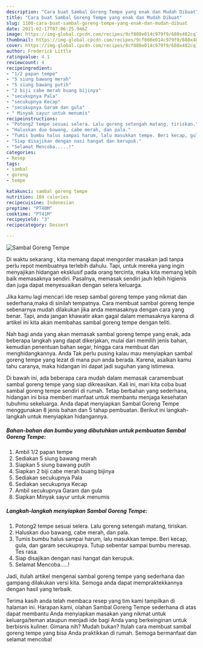 ```yaml
---
description: "Cara buat Sambal Goreng Tempe yang enak dan Mudah Dibuat"
title: "Cara buat Sambal Goreng Tempe yang enak dan Mudah Dibuat"
slug: 1100-cara-buat-sambal-goreng-tempe-yang-enak-dan-mudah-dibuat
date: 2021-02-17T07:06:25.946Z
image: https://img-global.cpcdn.com/recipes/9cf808e014c979f9/680x482cq70/sambal-goreng-tempe-foto-resep-utama.jpg
thumbnail: https://img-global.cpcdn.com/recipes/9cf808e014c979f9/680x482cq70/sambal-goreng-tempe-foto-resep-utama.jpg
cover: https://img-global.cpcdn.com/recipes/9cf808e014c979f9/680x482cq70/sambal-goreng-tempe-foto-resep-utama.jpg
author: Frederick Little
ratingvalue: 4.1
reviewcount: 4
recipeingredient:
- "1/2 papan tempe"
- "5 siung bawang merah"
- "5 siung bawang putih"
- "2 biji cabe merah buang bijinya"
- "secukupnya Pala"
- "secukupnya Kecap"
- "secukupnya Garam dan gula"
- " Minyak sayur untuk menumis"
recipeinstructions:
- "Potong2 tempe sesuai selera. Lalu goreng setengah matang, tiriskan."
- "Haluskan duo bawang, cabe merah, dan pala."
- "Tumis bumbu halus sampai harum, lalu masukkan tempe. Beri kecap, gula, dan garam secukupnya. Tutup sebentar sampai bumbu meresap. Tes rasa."
- "Siap disajikan dengan nasi hangat dan kerupuk."
- "Selamat Mencoba.....!"
categories:
- Resep
tags:
- sambal
- goreng
- tempe

katakunci: sambal goreng tempe 
nutrition: 104 calories
recipecuisine: Indonesian
preptime: "PT40M"
cooktime: "PT41M"
recipeyield: "3"
recipecategory: Dessert

---
```



![Sambal Goreng Tempe](https://img-global.cpcdn.com/recipes/9cf808e014c979f9/680x482cq70/sambal-goreng-tempe-foto-resep-utama.jpg)

Di waktu  sekarang , kita memang dapat mengorder masakan jadi tanpa perlu repot membuatnya terlebih dahulu. Tapi, untuk mereka yang ingin menyajikan hidangan eksklusif pada orang tercinta, maka kita memang lebih baik memasaknya sendiri. Pasalnya, memasak sendiri jauh lebih higienis dan juga dapat menyesuaikan dengan selera keluarga.

Jika kamu lagi mencari ide resep sambal goreng tempe yang nikmat dan sederhana,maka di sinilah tempatnya. Cara membuat sambal goreng tempe  sebenarnya mudah dilakukan jika anda memasaknya dengan cara yang benar. Tapi, anda jangan khawatir akan gagal dalam memasaknya 
karena di artikel ini kita akan membahas sambal goreng tempe dengan teliti.  



Nah bagi anda yang akan memasak sambal goreng tempe yang enak, ada beberapa langkah yang dapat dikerjakan, mulai dari memilih jenis bahan, kemudian penentuan bahan segar, hingga cara membuat dan menghidangkannya. Anda Tak perlu pusing kalau mau menyiapkan sambal goreng tempe yang lezat di mana pun anda berada. Karena, asalkan kamu  tahu caranya, maka hidangan ini dapat jadi suguhan yang istimewa.

Di bawah ini, ada beberapa cara mudah dalam memasak caramembuat sambal goreng tempe yang siap dikreasikan. Kali ini, mari kita coba buat sambal goreng tempe sendiri di rumah. Tetap berbahan yang sederhana, hidangan ini bisa memberi manfaat untuk membantu menjaga kesehatan tubuhmu sekeluarga. Anda dapat menyiapkan Sambal Goreng Tempe menggunakan 8 jenis bahan dan 5 tahap pembuatan. Berikut ini langkah-langkah untuk menyiapkan hidangannya.

<!--inarticleads1-->

##### Bahan-bahan dan bumbu yang dibutuhkan untuk pembuatan Sambal Goreng Tempe:

1. Ambil 1/2 papan tempe
1. Sediakan 5 siung bawang merah
1. Siapkan 5 siung bawang putih
1. Siapkan 2 biji cabe merah buang bijinya
1. Sediakan secukupnya Pala
1. Sediakan secukupnya Kecap
1. Ambil secukupnya Garam dan gula
1. Siapkan  Minyak sayur untuk menumis




<!--inarticleads2-->

##### Langkah-langkah menyiapkan Sambal Goreng Tempe:

1. Potong2 tempe sesuai selera. Lalu goreng setengah matang, tiriskan.
1. Haluskan duo bawang, cabe merah, dan pala.
1. Tumis bumbu halus sampai harum, lalu masukkan tempe. Beri kecap, gula, dan garam secukupnya. Tutup sebentar sampai bumbu meresap. Tes rasa.
1. Siap disajikan dengan nasi hangat dan kerupuk.
1. Selamat Mencoba.....!




Jadi, itulah artikel mengenai  sambal goreng tempe  yang sederhana dan gampang dilakukan versi kita. Semoga anda dapat mempraktekkannya dengan hasil yang terbaik. 

Terima kasih anda telah membaca resep yang tim kami tampilkan di halaman ini. Harapan kami, olahan  Sambal Goreng Tempe sederhana di atas dapat membantu Anda menyiapkan masakan yang nikmat untuk keluarga/teman ataupun menjadi ide bagi Anda yang berkeinginan untuk berbisnis kuliner. Gimana nih? Mudah bukan? Itulah cara membuat sambal goreng tempe yang bisa Anda praktikkan di rumah. Semoga bermanfaat dan selamat mencoba!

